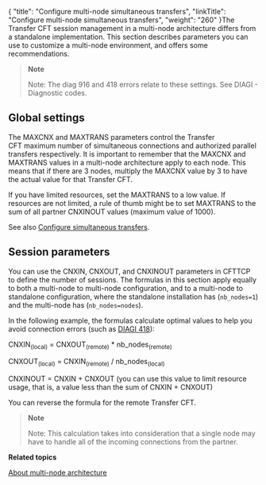 {
    "title": "Configure multi-node simultaneous transfers",
    "linkTitle": "Configure multi-node simultaneous transfers",
    "weight": "260"
}The Transfer CFT session management in a multi-node architecture differs from a standalone implementation. This section describes parameters you can use to customize a multi-node environment, and offers some recommendations.

> **Note**
>
> Note: The diag 916 and 418 errors relate to these settings. See DIAGI - Diagnostic
> codes.

Global settings
---------------

The MAXCNX and MAXTRANS parameters control the Transfer CFT maximum number of simultaneous connections and authorized parallel transfers respectively. It is important to remember that the MAXCNX and MAXTRANS values in a multi-node architecture apply to each node. This means that if there are 3 nodes, multiply the MAXCNX value by 3 to have the actual value for that Transfer CFT.

If you have limited resources, set the MAXTRANS to a low value. If resources are not limited, a rule of thumb might be to set MAXTRANS to the sum of all partner CNXINOUT values (maximum value of 1000).

See also [Configure simultaneous transfers](../).

Session parameters
------------------

You can use the CNXIN, CNXOUT, and CNXINOUT parameters in CFTTCP to define the number of sessions. The formulas in this section apply equally to both a multi-node to multi-node configuration, and to a multi-node to standalone configuration, where the standalone installation has (`nb_nodes=1`) and the multi-node has (`nb_nodes=nodes`).

In the following example, the formulas calculate optimal values to help you avoid connection errors (such as [DIAGI 418](../../../troubleshoot_intro/about_error_codes/about_diagnostic_codes/diagi_diagnostic_codes)):

CNXIN<sub>(local)</sub> = CNXOUT<sub>(remote)</sub> \* nb_nodes<sub>(remote)</sub>

CNXOUT<sub>(local)</sub> = CNXIN<sub>(remote)</sub> / nb_nodes<sub>(local)</sub>

CNXINOUT = CNXIN + CNXOUT (you can use this value to limit resource usage, that is, a value less than the sum of CNXIN + CNXOUT)

You can reverse the formula for the remote Transfer CFT.

> **Note**
>
> Note: This calculation takes into consideration that a single node may have to handle all of the incoming connections from the partner.

****Related topics****

[About multi-node architecture](../../../about_multinode)
